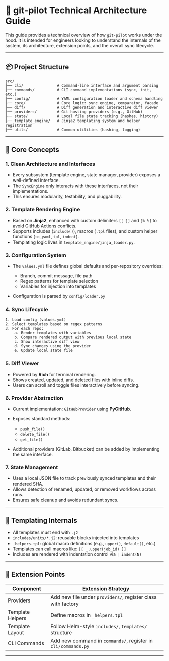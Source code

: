 # 🧱 git-pilot Technical Architecture Guide

This guide provides a technical overview of how `git-pilot` works under the hood. It is intended for engineers looking to understand the internals of the system, its architecture, extension points, and the overall sync lifecycle.

---

## 📦 Project Structure

```
src/
├── cli/               # Command-line interface and argument parsing
├── commands/          # CLI command implementations (sync, init, etc.)
├── config/            # YAML configuration loader and schema handling
├── core/              # Core logic: sync engine, comparator, facade
├── diff/              # Diff generation and interactive diff viewer
├── providers/         # Git hosting providers (e.g., GitHub)
├── state/             # Local file state tracking (hashes, history)
├── template_engine/   # Jinja2 templating system and helper registration
├── utils/             # Common utilities (hashing, logging)
```

---

## 🧠 Core Concepts

### 1. **Clean Architecture and Interfaces**

* Every subsystem (template engine, state manager, provider) exposes a well-defined interface.
* The `SyncEngine` only interacts with these interfaces, not their implementations.
* This ensures modularity, testability, and pluggability.

### 2. **Template Rendering Engine**

* Based on **Jinja2**, enhanced with custom delimiters `[[ ]]` and `[% %]` to avoid GitHub Actions conflicts.
* Supports includes (`include()`), macros (`.tpl` files), and custom helper functions (`to_yaml`, `tpl`, `indent`).
* Templating logic lives in `template_engine/jinja_loader.py`.

### 3. **Configuration System**

* The `values.yml` file defines global defaults and per-repository overrides:

  * Branch, commit message, file path
  * Regex patterns for template selection
  * Variables for injection into templates
* Configuration is parsed by `config/loader.py`

### 4. **Sync Lifecycle**

```text
1. Load config (values.yml)
2. Select templates based on regex patterns
3. For each repo:
    a. Render templates with variables
    b. Compare rendered output with previous local state
    c. Show interactive diff view
    d. Sync changes using the provider
    e. Update local state file
```

### 5. **Diff Viewer**

* Powered by **Rich** for terminal rendering.
* Shows created, updated, and deleted files with inline diffs.
* Users can scroll and toggle files interactively before syncing.

### 6. **Provider Abstraction**

* Current implementation: `GitHubProvider` using **PyGitHub**.
* Exposes standard methods:

  * `push_file()`
  * `delete_file()`
  * `get_file()`
* Additional providers (GitLab, Bitbucket) can be added by implementing the same interface.

### 7. **State Management**

* Uses a local JSON file to track previously synced templates and their rendered SHA.
* Allows detection of renamed, updated, or removed workflows across runs.
* Ensures safe cleanup and avoids redundant syncs.

---

## 🧩 Templating Internals

* All templates must end with `.j2`
* `includes/units/*.j2`: reusable blocks injected into templates
* `_helpers.tpl`: global macro definitions (e.g., `upper()`, `default()`, etc.)
* Templates can call macros like: `[[ _.upper(job_id) ]]`
* Includes are rendered with indentation control via `| indent(N)`

---

## 🔧 Extension Points

| Component        | Extension Strategy                                            |
| ---------------- | ------------------------------------------------------------- |
| Providers        | Add new file under `providers/`, register class with factory  |
| Template Helpers | Define macros in `_helpers.tpl`                               |
| Template Layout  | Follow Helm-style `includes/`, `templates/` structure         |
| CLI Commands     | Add new command in `commands/`, register in `cli/commands.py` |

---